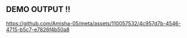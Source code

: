 DEMO OUTPUT !!
---


https://github.com/Amisha-05/meta/assets/110057532/4c957d7b-4546-4715-b5c7-e7826f4b50a8

